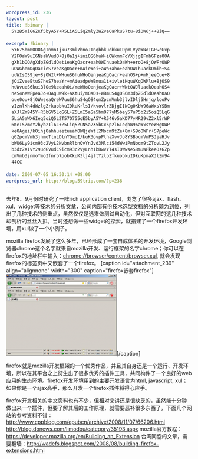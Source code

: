 ```yaml
--- 
wordpress_id: 236
layout: post
title: !binary |
  5Y2B5YiG6ZKf5byA5Y+R5LiA5LiqZmlyZWZveOaPkuS7tu+8iOW6j++8iQ==

excerpt: !binary |
  5Y675bm0OOOAgTnmnIjku73ml7bnoJTnqbbkuobkuIDpmLVyaWNoIGFwcGxp
  Y2F0aW9uIGNsaWVudO+8jOa1j+iniOS6huW+iOWkmmFqYXjjgIFmbGFzaOOA
  gXh1bOOAgXdpZGdldOetieaKgOacr+eahOWIhuaekOaWh+eroO+8jOWFrOWP
  uOWGhemDqOacieS7veaKgOacr+mAieWei+aWh+aho+eahOWIhuaekOmih+S4
  uuWIsOS9je+8jOWIl+WHuuS6huWHoOenjeaKgOacr+eahOS+p+mHjeeCue+8
  jOiZveeEtuS7heS7heaYr+mAieadpeWBmua1i+ivleiHquWKqOWMlu+8jOS9
  huWvueS6kuiBlOe9keeahOi/meWHoOenjeaKgOacr+WNtOWJluaekOeahOS4
  neS4neWFpeaJo+OAguW9k+aXtui/mOaDs+WBmuS4gOS6m3dpZGdldOeahOaO
  oue0ou+8jOWwseaQreW7uuS6huS4gOS4qmZpcmVmb3jlvIDlj5Hnjq/looPv
  vIznlKh4dWzlgZrkuobkuIDkuKrlsI/kvovlrZDjgIINCg0KbW96aWxsYSBm
  aXJlZm945Y+R5bGV5LqG6L+Z5LmI5aSa5bm077yM5bey57uP5b2i5oiQ5LqG
  5LiA5aWX6Ieq5oiQ5L2T57O755qE5byA5Y+R546v5aKD77yMR29vZ2xl5rWP
  6KeI5ZmoY2hyb21l6L+Z5Liq5ZCN5a2X5bCx5p2l6IeqbW96aWxsYeW8gOWP
  keOAgei/kOihjOahhuaetueahOWQjeWtl2Nocm9tZe+8m+S9oOWPr+S7peWc
  qGZpcmVmb3jnmoTlnLDlnYDmoI/kuK3ovpPlhaXvvJo8YSBocmVmPSJjaHJv
  bWU6Ly9icm93c2VyL2NvbnRlbnQvYnJvd3Nlci54dWwiPmNocm9tZTovL2Jy
  b3dzZXIvY29udGVudC9icm93c2VyLnh1bDwvYT4sIOWwseS8muWPkeeOsGZp
  cmVmb3jnmoTmoIfnrb7pobXkuK3lj4jltYzlpZfkuobkuIDkuKpmaXJlZm94
  44CC

date: 2009-07-05 16:30:14 +08:00
wordpress_url: http://blog.59trip.com/?p=236
---
```

去年8、9月份时研究了一阵rich application client，浏览了很多ajax、flash、xul、widget等技术的分析文章，公司内部有份技术选型文档的分析颇为到位，列出了几种技术的侧重点，虽然仅仅是选来做测试自动化，但对互联网的这几种技术却剖析的丝丝入扣。当时还想做一些widget的探索，就搭建了一个firefox开发环境，用xul做了一个小例子。

mozilla firefox发展了这么多年，已经形成了一套自成体系的开发环境，Google浏览器chrome这个名字就来自mozilla开发、运行框架的名字chrome；你可以在firefox的地址栏中输入：<a href="chrome://browser/content/browser.xul">chrome://browser/content/browser.xul</a>, 就会发现firefox的标签页中又嵌套了一个firefox。<!--more-->
[caption id="attachment_239" align="alignnone" width="300" caption="firefox嵌套firefox"]<a href="/assets/uploads/2009/07/firefox_chrome.PNG"><img src="/assets/uploads/2009/07/firefox_chrome-300x221.PNG" alt="firefox嵌套firefox" title="firefox_chrome" width="300" height="221" class="size-medium wp-image-239" /></a>[/caption]

firefox就是mozilla开发框架的一个优秀作品，并且其自身还是一个运行、开发环境，所以在其平台之上衍生出了很多优秀的插件工具，共同构件了一个良好的web应用的生态环境。firefox开发环境用到的主要开发语言为html, javascript, xul；如果你是一个ajax高手，那么开发一个firefox插件将得心应手。

firefox开发相关的中文资料也有不少，但相对来讲还是很缺乏的，虽然能十分钟做出来一个插件，但要了解其后的工作原理，就需要恶补很多东西了，下面几个网站的参考资料不错：
<a href="http://www.cppblog.com/epubcn/archive/2008/11/07/66206.html">http://www.cppblog.com/epubcn/archive/2008/11/07/66206.html</a>
<a href="http://blog.donews.com/limodou/category/35193.aspx">http://blog.donews.com/limodou/category/35193.aspx</a>
mozilla官方教程：<a href="https://developer.mozilla.org/en/Building_an_Extension">https://developer.mozilla.org/en/Building_an_Extension</a>
台湾同胞的文章，需要翻墙：<a href="http://wadefs.blogspot.com/2008/08/building-firefox-extensions.html">http://wadefs.blogspot.com/2008/08/building-firefox-extensions.html</a>

